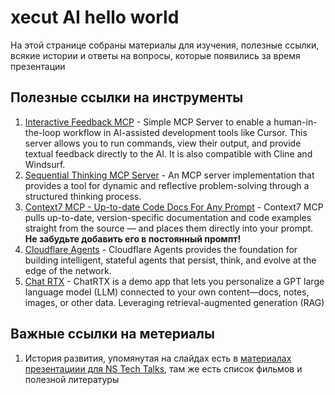 # xecut AI hello world

На этой странице собраны материалы для изучения, полезные ссылки, всякие истории и ответы на вопросы, которые появились за время презентации

## Полезные ссылки на инструменты

1. [Interactive Feedback MCP](https://github.com/noopstudios/interactive-feedback-mcp) - Simple MCP Server to enable a human-in-the-loop workflow in AI-assisted development tools like Cursor. This server allows you to run commands, view their output, and provide textual feedback directly to the AI. It is also compatible with Cline and Windsurf.
2. [Sequential Thinking MCP Server](https://github.com/modelcontextprotocol/servers/tree/main/src/sequentialthinking) - An MCP server implementation that provides a tool for dynamic and reflective problem-solving through a structured thinking process.
3. [Context7 MCP - Up-to-date Code Docs For Any Prompt](https://github.com/upstash/context7) - Context7 MCP pulls up-to-date, version-specific documentation and code examples straight from the source — and places them directly into your prompt. **Не забудьте добавить его в постоянный промпт!**
4. [Cloudflare Agents](https://github.com/cloudflare/agents?tab=readme-ov-file) - Cloudflare Agents provides the foundation for building intelligent, stateful agents that persist, think, and evolve at the edge of the network.
5. [Chat RTX](https://www.nvidia.com/en-eu/ai-on-rtx/chatrtx/) - ChatRTX is a demo app that lets you personalize a GPT large language model (LLM) connected to your own content—docs, notes, images, or other data. Leveraging retrieval-augmented generation (RAG)

## Важные ссылки на метериалы

1. История развития, упомянутая на слайдах есть в [материалах презентациии для NS Tech Talks](CommunityLLM.md), там же есть список фильмов и полезной литературы
